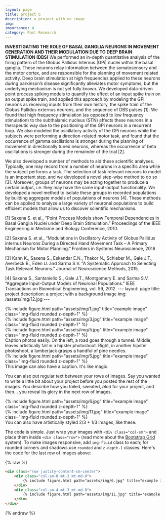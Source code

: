```yaml
---
layout: page
title: project 6
description: a project with no image
img:
importance: 4
category: Past Research
---
```


**INVESTIGATING THE ROLE OF BASAL GANGLIA NEURONS IN MOVEMENT GENERATION AND THEIR MODULATION DUE TO DEEP BRAIN STIMULATION (DBS)**
We performed an in-depth quantitative analysis of the firing pattern of the Globus Pallidus Internus (GPi) nuclei within the basal ganglia. These neurons relay information between the somatosensory and the motor cortex, and are responsible for the planning of movement related activity. Deep brain stimulation at high frequencies applied to these neurons during parkinson’s disease significantly alleviates motor symptoms, but the underlying mechanism is not yet fully known. We developed data-driven point process spiking models to quantify the effect of an input spike train on an output spike train, and applied this approach by modeling the GPi neurons as receiving inputs from their own history, the spike train of the Globus Pallidus externus neurons, and the sequence of DBS pulses [1]. We found that high frequency stimulation (as opposed to low frequency stimulation) to the subthalamic nucleus (STN) affects these neurons in a therapeutic way due to the positioning of the GPi neurons in a recurrent loop. We also modeled the oscillatory activity of the GPi neurons while the subjects were performing a direction-related motor task, and found that the occurrence of gamma oscillations is stronger during the planning of movement in directionally tuned neurons, whereas the occurrence of beta oscillations is stronger during the remainder of the trial [2].

We also developed a number of methods to aid these scientific analyses. Typically, one may record from a number of neurons in a specific area while the subject performs a task. The selection of task relevant neurons to model is an important step, and we developed a novel step-wise method to do so [3]. Moreover, groups of neurons may be acting together to produce a certain output, i.e. they may have the same input-output functionality. We developed a novel method to isolate these groups in recorded populations by building aggregate models of populations of neurons [4]. These methods can be applied to analyze a large variety of neuronal populations to build efficient models that allow us to discover scientific mechanisms.

[1] Saxena S. et al., “Point Process Models show Temporal Dependencies in Basal Ganglia Nuclei under Deep Brain Stimulation.” Proceedings of the IEEE Engineering in Medicine and Biology Conference, 2010.

[2] Saxena S. et al., “Modulations in Oscillatory Activity of Globus Pallidus internus Neurons During a Directed Hand Movement Task – A Primary Mechanism for Motor Planning.” Frontiers in Systems Neuroscience, 2019

[3] Kahn K., Saxena S., Eskandar E.N., Thakor N., Schieber M., Gale J.T., Averbeck B., Eden U. and Sarma S.V. “A Systematic Approach to Selecting Task Relevant Neurons.” Journal of Neuroscience Methods, 2015.

[4] Saxena S., Santaniello S., Gale J.T., Montgomery E. and Sarma S.V. “Aggregate Input-Output Models of Neuronal Populations.” IEEE Transactions on Biomedical Engineering, vol. 59, 2012.
    ---
    layout: page
    title: project
    description: a project with a background image
    img: /assets/img/12.jpg
    ---

<div class="row">
    <div class="col-sm mt-3 mt-md-0">
        {% include figure.html path="assets/img/1.jpg" title="example image" class="img-fluid rounded z-depth-1" %}
    </div>
    <div class="col-sm mt-3 mt-md-0">
        {% include figure.html path="assets/img/3.jpg" title="example image" class="img-fluid rounded z-depth-1" %}
    </div>
    <div class="col-sm mt-3 mt-md-0">
        {% include figure.html path="assets/img/5.jpg" title="example image" class="img-fluid rounded z-depth-1" %}
    </div>
</div>
<div class="caption">
    Caption photos easily. On the left, a road goes through a tunnel. Middle, leaves artistically fall in a hipster photoshoot. Right, in another hipster photoshoot, a lumberjack grasps a handful of pine needles.
</div>
<div class="row">
    <div class="col-sm mt-3 mt-md-0">
        {% include figure.html path="assets/img/5.jpg" title="example image" class="img-fluid rounded z-depth-1" %}
    </div>
</div>
<div class="caption">
    This image can also have a caption. It's like magic.
</div>

You can also put regular text between your rows of images.
Say you wanted to write a little bit about your project before you posted the rest of the images.
You describe how you toiled, sweated, *bled* for your project, and then... you reveal its glory in the next row of images.


<div class="row justify-content-sm-center">
    <div class="col-sm-8 mt-3 mt-md-0">
        {% include figure.html path="assets/img/6.jpg" title="example image" class="img-fluid rounded z-depth-1" %}
    </div>
    <div class="col-sm-4 mt-3 mt-md-0">
        {% include figure.html path="assets/img/11.jpg" title="example image" class="img-fluid rounded z-depth-1" %}
    </div>
</div>
<div class="caption">
    You can also have artistically styled 2/3 + 1/3 images, like these.
</div>


The code is simple.
Just wrap your images with `<div class="col-sm">` and place them inside `<div class="row">` (read more about the <a href="https://getbootstrap.com/docs/4.4/layout/grid/">Bootstrap Grid</a> system).
To make images responsive, add `img-fluid` class to each; for rounded corners and shadows use `rounded` and `z-depth-1` classes.
Here's the code for the last row of images above:

{% raw %}
```html
<div class="row justify-content-sm-center">
    <div class="col-sm-8 mt-3 mt-md-0">
        {% include figure.html path="assets/img/6.jpg" title="example image" class="img-fluid rounded z-depth-1" %}
    </div>
    <div class="col-sm-4 mt-3 mt-md-0">
        {% include figure.html path="assets/img/11.jpg" title="example image" class="img-fluid rounded z-depth-1" %}
    </div>
</div>
```
{% endraw %}
